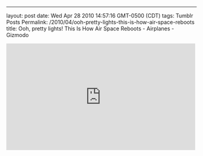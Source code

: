 ---
layout: post
date: Wed Apr 28 2010 14:57:16 GMT-0500 (CDT)
tags: Tumblr Posts
Permalink: /2010/04/ooh-pretty-lights-this-is-how-air-space-reboots
title: Ooh, pretty lights!
This Is How Air Space Reboots - Airplanes - Gizmodo

<iframe src="https://player.vimeo.com/video/11205494?title=0&amp;byline=0&amp;portrait=0" width="500" height="281" frameborder="0" title="Airspace Rebooted" webkitallowfullscreen="" mozallowfullscreen="" allowfullscreen=""></iframe>
